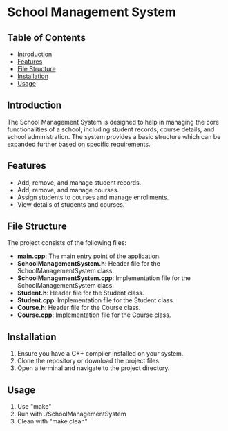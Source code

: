 # School Management System

## Table of Contents
- [Introduction](#introduction)
- [Features](#features)
- [File Structure](#file-structure)
- [Installation](#installation)
- [Usage](#usage)

## Introduction
The School Management System is designed to help in managing the core functionalities of a school, including student records, course details, and school administration. The system provides a basic structure which can be expanded further based on specific requirements.

## Features
- Add, remove, and manage student records.
- Add, remove, and manage courses.
- Assign students to courses and manage enrollments.
- View details of students and courses.

## File Structure
The project consists of the following files:

- **main.cpp**: The main entry point of the application.
- **SchoolManagementSystem.h**: Header file for the SchoolManagementSystem class.
- **SchoolManagementSystem.cpp**: Implementation file for the SchoolManagementSystem class.
- **Student.h**: Header file for the Student class.
- **Student.cpp**: Implementation file for the Student class.
- **Course.h**: Header file for the Course class.
- **Course.cpp**: Implementation file for the Course class.

## Installation
1. Ensure you have a C++ compiler installed on your system.
2. Clone the repository or download the project files.
3. Open a terminal and navigate to the project directory.

## Usage
1. Use "make"
2. Run with ./SchoolManagementSystem
3. Clean with "make clean"
